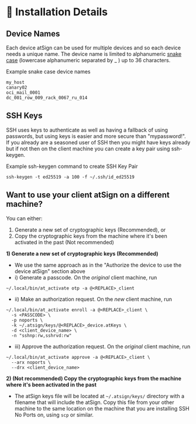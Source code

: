 # 🪪 Installation Details

## Device Names

Each device atSign can be used for multiple devices and so each device needs a unique name. The device name is limited to alphanumeric [snake case](https://www.tuple.nl/knowledge-base/snake-case) (lowercase alphanumeric separated by \_ ) up to 36 characters.

Example snake case device names

```
my_host
canary02
oci_mail_0001
dc_001_row_009_rack_0067_ru_014
```

## SSH Keys

SSH uses keys to authenticate as well as having a fallback of using passwords, but using keys is easier and more secure than "mypassword!". If you already are a seasoned user of SSH then you might have keys already but if not then on the client machine you can create a key pair using ssh-keygen.

Example ssh-keygen command to create SSH Key Pair

```
ssh-keygen -t ed25519 -a 100 -f ~/.ssh/id_ed25519
```

## Want to use your client atSign on a different machine?

You can either:

1. Generate a new set of cryptographic keys (Recommended), or
2. Copy the cryptographic keys from the machine where it's been activated in the past (Not recommended)

**1) Generate a new set of cryptographic keys (Recommended)**

* We use the same approach as in the "Authorize the device to use the device atSign" section above
* i) Generate a passcode. On the _original_ client machine, run

```
~/.local/bin/at_activate otp -a @<REPLACE>_client
```

* ii) Make an authorization request. On the _new_ client machine, run

```
~/.local/bin/at_activate enroll -a @<REPLACE>_client \
  -s <PASSCODE> \
  -p noports \
  -k ~/.atsign/keys/@<REPLACE>_device.atKeys \
  -d <client_device_name> \
  -n "sshnp:rw,sshrvd:rw"
```

* iii) Approve the authorization request. On the _original_ client machine, run

```
~/.local/bin/at_activate approve -a @<REPLACE>_client \
  --arx noports \
  --drx <client_device_name>
```

**2) (Not recommended) Copy the cryptographic keys from the machine where it's been activated in the past**

* The atSign keys file will be located at `~/.atsign/keys/` directory with a filename that will include the atSign. Copy this file from your other machine to the same location on the machine that you are installing SSH No Ports on, using `scp` or similar.
